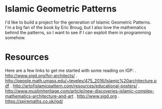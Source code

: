 # Islamic Geometric Patterns

I'd like to build a project for the generation of Islamic Geometric Patterns. I'm a big fan of the book by Eric Broug, but I also love the mathematics behind the patterns, so I want to see if I can exploit them in programming somehow. 

# Resources

Here are a few links to get me started with some reading on IGP: 
. http://www.sigd.org/for-architects/
. http://people.math.umass.edu/~tevelev/475_2016/Islamic%20architecture.pdf
. http://artofislamicpattern.com/resources/educational-posters/
. http://www.muslimheritage.com/article/new-discoveries-islamic-complex-mathematics-architecture-and-art
. http://www.sigd.org
. https://spiremaths.co.uk/igd/
